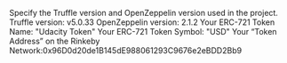 Specify the Truffle version and OpenZeppelin version used in the project.
        Truffle version: v5.0.33
        OpenZeppelin version: 2.1.2
Your ERC-721 Token Name: "Udacity Token"
Your ERC-721 Token Symbol: "USD"
Your “Token Address” on the Rinkeby Network:0x96D0d20de1B145dE988061293C9676e2eBDD2Bb9